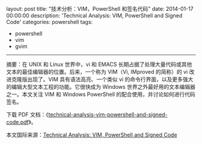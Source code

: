 layout: post
title: "技术分析：VIM，PowerShell 和签名代码"
date: 2014-01-17 00:00:00
description: 'Technical Analysis: VIM, PowerShell and Signed Code'
categories: powershell
tags:
- powershell
- vim
- gvim
---
摘要：在 UNIX 和 Linux 世界中，vi 和 EMACS 长期占据了处理大量代码或其他文本的最佳编辑器的位置。后来，一个称为 VIM（Vi, IMproved 的简称）的 vi 改进克隆版出现了。VIM 具有语法高亮、一个类似 vi 的命令行界面，以及更多强大的编辑大型文本工程的功能。它很快成为 Windows 世界之外最好用的文本编辑器之一。本文关注 VIM 和 Windows PowerShell 的配合使用，并讨论如何进行代码签名。

下载 PDF 文档：《[technical-analysis-vim-powershell-and-signed-code.pdf](/assets/download/technical-analysis-vim-powershell-and-signed-code.pdf)》。

本文国际来源：[Technical Analysis: VIM, PowerShell and Signed Code](http://blogs.technet.com/b/port25/archive/2008/05/29/technical-analysis-vim-powershell-and-signed-code.aspx)
